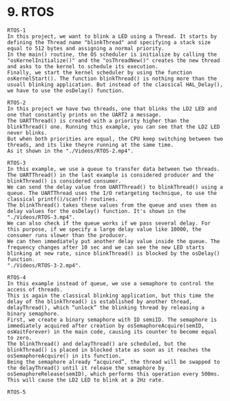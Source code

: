 # 9. RTOS
	
	RTOS-1
	In this project, we want to blink a LED using a Thread. It starts by defining the Thread name "blinkThread" and specifying a stack size equal to 512 bytes and assigning a normal priority.
	In the main() routine, the OS scheduler is initialize by calling the "osKernelInitialize()" and the "osThreadNew()" creates the new thread and asks to the kernel to schedule its execution.
	Finally, we start the kernel scheduler by using the function osKernelStart(). The function blinkThread() is nothing more than the usuall blinking application. But instead of the classical HAL_Delay(),
	we have to use the osDelay() function.
	
	RTOS-2
	In this project we have two threads, one that blinks the LD2 LED and one that constantly prints on the UART2 a message.
	The UARTThread() is created with a priority higher than the blinkThread() one. Running this example, you can see that the LD2 LED never blinks.
	But when both priorities are equal, the CPU keep switching between two threads, and its like theyre running at the same time.
	As it shown in the "./Videos/RTOS-2.mp4".
	
	RTOS-3
	In this example, we use a queue to transfer data between two threads. The UARTThread() in the last example is considered producer and the blinkThread() is considered consumer.
	We can send the delay value from UARTThread() to blinkThread() using a queue. The UARTThread uses the I/O retargeting technique, to use the classical printf()/scanf() routines.
	The blinkThread() takes these values from the queue and uses them as delay values for the osDelay() function. It's shown in the "./Videos/RTOS-3.mp4".
	We can also check if the queue works if we pass several delay. For this purpose, if we specify a large delay value like 10000, the consumer runs slower than the producer.
	We can then immediately put another delay value inside the queue. The frequency changes after 10 sec and we can see the new LED starts blinking at new rate, since blinkThread() is blocked by the osDelay() function.
	"./Videos/RTOS-3-2.mp4".

	RTOS-4
	In this example instead of queue, we use a semaphore to control the access of threads. 
	This is again the classical blinking application, but this time the delay of the blinkThread() is established by another thread, delayThread(), which “unlock” the blinking thread by releasing a binary semaphore. 
	First, we create a binary semaphore with ID semiID. The semaphore is immediately acquired after creation by osSemaphoreAcquire(semID, osWaitForever) in the main code, causing its counter to become equal to zero.
	The blinkThread() and delayThread() are scheduled, but the blinkThread() is placed in blocked state as soon as it reaches the osSemaphoreAcquire() in its function.
	Being the semaphore already “acquired”, the thread will be swapped to the delayThread() until it release the semaphore by osSemaphoreRelease(semID), which performs this operation every 500ms.
	This will cause the LD2 LED to blink at a 2Hz rate.

	RTOS-5
	
	










